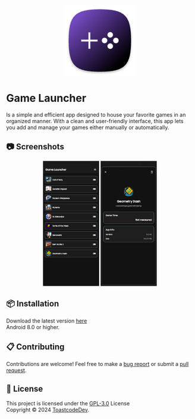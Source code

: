 <p align="center">
  <img src="https://github.com/ToastcodeDev/Game-Launcher/blob/main/app/src/main/res/mipmap-xxxhdpi/ic_launcher.png" alt="Game Launcher Icon">
</p>

# Game Launcher
Is a simple and efficient app designed to house your favorite games in an organized manner. With a clean and user-friendly interface, this app lets you add and manage your games either manually or automatically. </br>

## 📷 Screenshots
<div align="center">
<div>
<img src="images/img_1.png" width="30%" />
<img src="images/img_2.png" width="30%" />
</div>
</div>



## 📦 Installation

Download the latest version [here](https://github.com/ToastcodeDev/Game-Launcher/releases) </br>
Android 8.0 or higher.

## 📋 Contributing

Contributions are welcome! Feel free to make a [bug report](https://github.com/ToastcodeDev/Game-Launcher/issues) or submit a [pull request](https://github.com/ToastcodeDev/Game-Launcher/pulls).



## 📜 License

This project is licensed under the  [GPL-3.0](https://www.gnu.org/licenses/gpl-3.0.html) License </br>
Copyright © 2024 [ToastcodeDev](https://github.com/ToastcodeDev).
